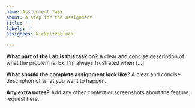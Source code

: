 ```yaml
---
name: Assignment Task
about: A step for the assignment
title: ''
labels: ''
assignees: Nickpizzablock

---
```


**What part of the Lab is this task on?**
A clear and concise description of what the problem is. Ex. I'm always frustrated when [...]

**What should the complete assignment look like?**
A clear and concise description of what you want to happen.

**Any extra notes?**
Add any other context or screenshots about the feature request here.
